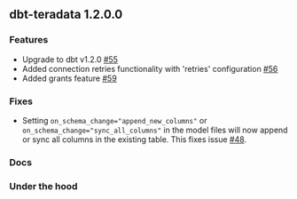 ## dbt-teradata 1.2.0.0

### Features
* Upgrade to dbt v1.2.0 [#55](https://github.com/Teradata/dbt-teradata/pull/55)
* Added connection retries functionality with 'retries' configuration [#56](https://github.com/Teradata/dbt-teradata/pul1/56)
* Added grants feature [#59](https://github.com/Teradata/dbt-teradata/pul1/59)

### Fixes
* Setting `on_schema_change="append_new_columns"` or `on_schema_change="sync_all_columns"` in the model files will now append or sync all columns in the existing table. This fixes issue [#48](https://github.com/Teradata/dbt-teradata/issues/48). 

### Docs

### Under the hood
